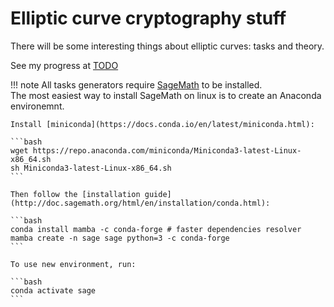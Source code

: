 # Elliptic curve cryptography stuff

There will be some interesting things about elliptic curves: tasks and theory.

See my progress at [TODO](./TODO.md)

!!! note
    All tasks generators require [SageMath](http://www.sagemath.org/) to be installed.  
    The most easiest way to install SageMath on linux is to create an Anaconda environemnt.

    Install [miniconda](https://docs.conda.io/en/latest/miniconda.html):

    ```bash
    wget https://repo.anaconda.com/miniconda/Miniconda3-latest-Linux-x86_64.sh
    sh Miniconda3-latest-Linux-x86_64.sh
    ```

    Then follow the [installation guide](http://doc.sagemath.org/html/en/installation/conda.html):

    ```bash
    conda install mamba -c conda-forge # faster dependencies resolver
    mamba create -n sage sage python=3 -c conda-forge
    ```

    To use new environment, run:

    ```bash
    conda activate sage
    ```